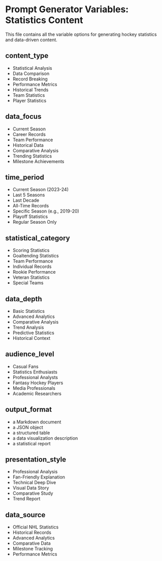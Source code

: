 # Prompt Generator Variables: Statistics Content

This file contains all the variable options for generating hockey statistics and data-driven content.

## content_type

- Statistical Analysis
- Data Comparison
- Record Breaking
- Performance Metrics
- Historical Trends
- Team Statistics
- Player Statistics

## data_focus

- Current Season
- Career Records
- Team Performance
- Historical Data
- Comparative Analysis
- Trending Statistics
- Milestone Achievements

## time_period

- Current Season (2023-24)
- Last 5 Seasons
- Last Decade
- All-Time Records
- Specific Season (e.g., 2019-20)
- Playoff Statistics
- Regular Season Only

## statistical_category

- Scoring Statistics
- Goaltending Statistics
- Team Performance
- Individual Records
- Rookie Performance
- Veteran Statistics
- Special Teams

## data_depth

- Basic Statistics
- Advanced Analytics
- Comparative Analysis
- Trend Analysis
- Predictive Statistics
- Historical Context

## audience_level

- Casual Fans
- Statistics Enthusiasts
- Professional Analysts
- Fantasy Hockey Players
- Media Professionals
- Academic Researchers

## output_format

- a Markdown document
- a JSON object
- a structured table
- a data visualization description
- a statistical report

## presentation_style

- Professional Analysis
- Fan-Friendly Explanation
- Technical Deep Dive
- Visual Data Story
- Comparative Study
- Trend Report

## data_source

- Official NHL Statistics
- Historical Records
- Advanced Analytics
- Comparative Data
- Milestone Tracking
- Performance Metrics
